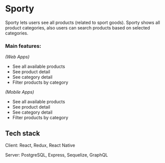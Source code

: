 # Sporty

Sporty lets users see all products (related to sport goods). Sporty shows all product categories, also users can search products based on selected categories.

### Main features:

_(Web Apps)_
- See all available products
- See product detail
- See category detail
- Filter products by category

_(Mobile Apps)_
- See all available products
- See product detail
- See category detail
- Filter products by category

## Tech stack

Client: React, Redux, React Native

Server: PostgreSQL, Express, Sequelize, GraphQL